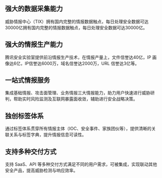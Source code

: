 ## 强大的数据采集能力
威胁情报中心（TIX）拥有国内完整的情报数据触点，每日处理安全数据可达30000亿拥有国内完整的情报数据触点，每日处理安全数据可达30000亿。

## 强大的情报生产能力
腾讯安全实验室提供前沿情报生产技术，在情报产量上，文件信誉达40亿，IP 画像达6亿，IP信誉达6000万，域名信誉达2000万，URL 信誉达3亿等。

## 一站式情报服务
集成基础情报、攻击面管理、业务情报三大情报能力，助力用户快速进行威胁研判，帮助实时风险监测及互联网暴露面收敛，辅助进行安全战略决策。

## 独创标签体系
通过标签体系贯穿所有情报主体（IOC、安全事件、家族团伙等），提供清晰的关联关系与标签字典，提升情报信息可读性。

## 支持多种交付方式
支持 SaaS、API 等多种交付方式满足不同的用户需求，可被集成，实现联动其他安全产品，提高威胁检测与响应效率。
